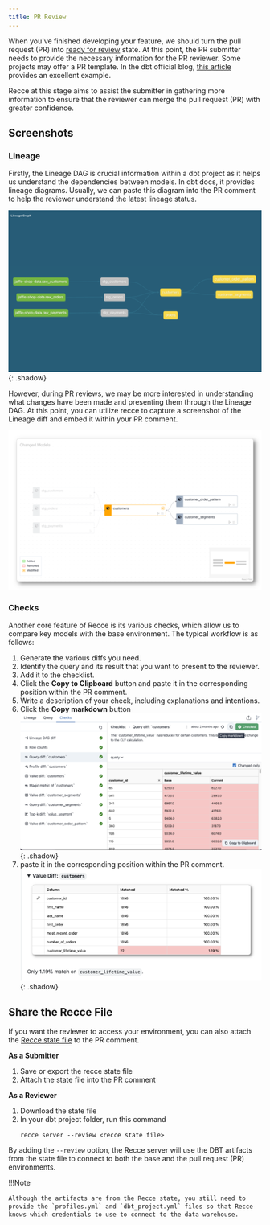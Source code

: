 ```yaml
---
title: PR Review
---
```


When you've finished developing your feature, we should turn the pull request (PR) into [ready for review](https://docs.github.com/en/pull-requests/collaborating-with-pull-requests/proposing-changes-to-your-work-with-pull-requests/changing-the-stage-of-a-pull-request) state. At this point, the PR submitter needs to provide the necessary information for the PR reviewer. Some projects may offer a PR template. In the dbt official blog, [this article](https://docs.getdbt.com/blog/analytics-pull-request-template) provides an excellent example.

Recce at this stage aims to assist the submitter in gathering more information to ensure that the reviewer can merge the pull request (PR) with greater confidence.

## Screenshots

### Lineage

Firstly, the Lineage DAG is crucial information within a dbt project as it helps us understand the dependencies between models. In dbt docs, it provides lineage diagrams. Usually, we can paste this diagram into the PR comment to help the reviewer understand the latest lineage status.

![lineage in dbt](../assets/images/7-cicd/lineage-dbt.png){: .shadow}

However, during PR reviews, we may be more interested in understanding what changes have been made and presenting them through the Lineage DAG. At this point, you can utilize recce to capture a screenshot of the Lineage diff and embed it within your PR comment.

![lineage diff in recce](../assets/images/7-cicd/lineage-diff.png)

### Checks


Another core feature of Recce is its various checks, which allow us to compare key models with the base environment. The typical workflow is as follows:

1. Generate the various diffs you need.
2. Identify the query and its result that you want to present to the reviewer.
3. Add it to the checklist.
4. Click the **Copy to Clipboard** button and paste it in the corresponding position within the PR comment.
5. Write a description of your check, including explanations and intentions.
6. Click the **Copy markdown** button
    ![Copy markdown](../assets/images/7-cicd/copy-markdown.png){: .shadow}
7. paste it in the corresponding position within the PR comment.
    ![GitHub Comment](../assets/images/7-cicd/copy-markdown-pr-comment.png){: .shadow}


## Share the Recce File

If you want the reviewer to access your environment, you can also attach the [Recce state file](../features/state-file.md) to the PR comment.

**As a Submitter**

1. Save or export the recce state file
2. Attach the state file into the PR comment

**As a Reviewer**

1. Download the state file
2. In your dbt project folder, run this command
   ```
   recce server --review <recce state file>
   ```

By adding the `--review` option, the Recce server will use the DBT artifacts from the state file to connect to both the base and the pull request (PR) environments.


!!!Note
    
    Although the artifacts are from the Recce state, you still need to provide the `profiles.yml` and `dbt_project.yml` files so that Recce knows which credentials to use to connect to the data warehouse.


